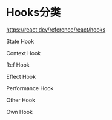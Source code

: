 # Hooks分类

https://react.dev/reference/react/hooks

State Hook

Context Hook

Ref Hook

Effect Hook

Performance Hook

Other Hook

Own Hook